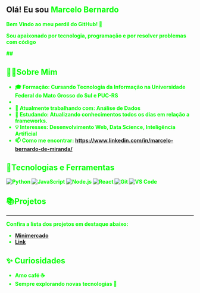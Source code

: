 ## Olá! Eu sou <strong style="color:#00ff00;">Marcelo Bernardo<strong>

<p>Bem Vindo ao meu perdil do GitHub! 🚀</p>
<p>Sou apaixonado por tecnologia, programação e por resolver problemas com código</p>

##<h2>🧑‍💻Sobre Mim</h2>
- 🎓 Formação: Cursando Tecnologia da Informação na Universidade Federal do Mato Grosso do Sul e PUC-RS
- 
- 💼 Atualmente trabalhando com: Análise de Dados
- 🌱 Estudando: Atualizando conhecimentos todos os dias em relação a frameworks.
- 💡 Interesses:  Desenvolvimento Web, Data Science, Inteligência Artificial
- 📫 Como me encontrar: https://www.linkedin.com/in/marcelo-bernardo-de-miranda/

## <h2>🔧Tecnologias e Ferramentas</h2>

![Python](https://img.shields.io/badge/-Python-333?style=flat&logo=python)
![JavaScript](https://img.shields.io/badge/-JavaScript-333?style=flat&logo=javascript)
![Node.js](https://img.shields.io/badge/-Node.js-333?style=flat&logo=node.js)
![React](https://img.shields.io/badge/-React-333?style=flat&logo=react)
![Git](https://img.shields.io/badge/-Git-333?style=flat&logo=git)
![VS Code](https://img.shields.io/badge/-VS%20Code-333?style=flat&logo=visual-studio-code)


### <h2>📚Projetos</h2> <hr>

Confira a lista dos projetos em destaque abaixo:
- <a href="https://github.com/marcelo-bernardo/proj_minimercado">Minimercado</a>
- <a href="www.netflix.com.br">Link</a>

## ✨ Curiosidades

- Amo café ☕
- Sempre explorando novas tecnologias 🧪

<!--
**marcelo-bernardo/marcelo-bernardo** is a ✨ _special_ ✨ repository because its `README.md` (this file) appears on your GitHub profile.

Here are some ideas to get you started:

- 🔭 I’m currently working on ...
- 🌱 I’m currently learning ...
- 👯 I’m looking to collaborate on ...
- 🤔 I’m looking for help with ...
- 💬 Ask me about ...
- 📫 How to reach me: ...
- 😄 Pronouns: ...
- ⚡ Fun fact: ...
-->
